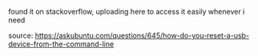 found it on stackoverflow, uploading here to access it easily whenever i need

source:
https://askubuntu.com/questions/645/how-do-you-reset-a-usb-device-from-the-command-line
